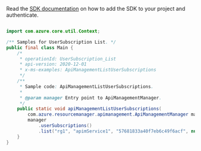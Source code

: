 Read the [SDK documentation](https://github.com/Azure/azure-sdk-for-java/blob/azure-resourcemanager-apimanagement_1.0.0-beta.2/sdk/apimanagement/azure-resourcemanager-apimanagement/README.md) on how to add the SDK to your project and authenticate.

```java

import com.azure.core.util.Context;

/** Samples for UserSubscription List. */
public final class Main {
    /*
     * operationId: UserSubscription_List
     * api-version: 2020-12-01
     * x-ms-examples: ApiManagementListUserSubscriptions
     */
    /**
     * Sample code: ApiManagementListUserSubscriptions.
     *
     * @param manager Entry point to ApiManagementManager.
     */
    public static void apiManagementListUserSubscriptions(
        com.azure.resourcemanager.apimanagement.ApiManagementManager manager) {
        manager
            .userSubscriptions()
            .list("rg1", "apimService1", "57681833a40f7eb6c49f6acf", null, null, null, Context.NONE);
    }
}
```

